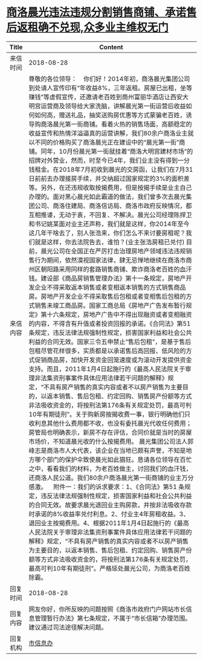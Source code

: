 # <a href="http://www.shangluo.gov.cn/zmhd/ldxxxx.jsp?urltype=leadermail.LeaderMailContentUrl&wbtreeid=1112&leadermailid=4887">商洛晨光违法违规分割销售商铺、承诺售后返租确不兑现,众多业主维权无门</a>
| Title |                                                                                                                                                                                                                                                                                                                                                                                                                                                                                                                                                                                                                                                                                                                                                                                    Content                                                                                                                                                                                                                                                                                                                                                                                                                                                                                                                                                                                                                                                                                                                                                                                    |
|:-----:|-------------------------------------------------------------------------------------------------------------------------------------------------------------------------------------------------------------------------------------------------------------------------------------------------------------------------------------------------------------------------------------------------------------------------------------------------------------------------------------------------------------------------------------------------------------------------------------------------------------------------------------------------------------------------------------------------------------------------------------------------------------------------------------------------------------------------------------------------------------------------------------------------------------------------------------------------------------------------------------------------------------------------------------------------------------------------------------------------------------------------------------------------------------------------------------------------------------------------------------------------------------------------------------------------------------------------------------------------------------------------------------------------------------------------------------------------------------------------------------------------------------------------------------------------------------------------------|
| 来信时间  | 2018-08-28                                                                                                                                                                                                                                                                                                                                                                                                                                                                                                                                                                                                                                                                                                                                                                                                                                                                                                                                                                                                                                                                                                                                                                                                                                                                                                                                                                                                                                                                                                                                                                    |
| 来信内容  | 尊敬的各位领导：    你们好！2014年初，商洛晨光集团公司到处请人宣传印有“年收益8%，三年返租。房屋已出租，坐等赚钱”等虚假宣传，还邀请老百姓到商州富丽华酒店让西安大明宫运营商及领导给大家洗脑，讲解晨光第一街运营后收益如何如何高，赠送礼品，抽奖送购房优惠等方式蒙骗老百姓，诱导购商洛晨光第一街商铺。看着火热的销售场面，高额稳定的收益宣传和热情洋溢逼真的运营讲解，我们80余户商洛业主就以不同的价格购买了商洛晨光正在建设中的“晨光第一街”商铺。同年，10月份晨光第一街就挂着“商洛大明宫建材市场”的招牌对外营业，然而，时至今已4年，我们业主没有得到一分钱租金。在2018年7月初收到晨光的交房函，让我们在7月31日前前去办理接房手续，并交纳超过国家规定的3%的面积差等。另外，在还违规收取按揭费用，但是按揭手续是业主自己办理的。面对黑心晨光如此霸道的做法，我们曾多次去晨光集团公司、商洛住建局、商洛信访局、商洛市政府反映情况，都互相推诿，无动于衷，不回复、不解决。晨光公司经理陈捍卫和书记姚某面对业主还声称，我们就是这样，你2014年至今这几年干啥去了，别人张浩来，你们怎么不来讨要房租呢？我们就是这样，你去法院告去，谁怕？(业主张浩房租已兑付) 目前，晨光公司在全国正在严厉打击治理房地产领域违法违规销售行为期间，依然漠视国家法律，肆无忌惮地继续在商洛市商州区朝阳路采用同样的套路销售商铺、欺诈商洛老百姓的血汗钱。建设部《商品房销售管理办法》第十一条规定，房地产开发企业不得采取返本销售或者变相返本销售的方式销售商品房。房地产开发企业不得采取售后包租或者变相售后包租的方式销售未竣工商品房。国家工商总局《房地产广告发布暂行规定》第十六条规定，房地产广告中不得出现融资或者变相融资的内容，不得含有升值或者投资回报的承诺。《合同法》第51 条规定，违反法律法规强制性规定，损害国家利益和社会公共利益的合同无效。国家三令五申禁止“售后包租”，是基于售后包租尽管花样很多，实质都是以承诺售后高回报、低风险的方式促销商品房，加快开发资金回笼速度或为滚动开发提供资金支持。而且，2011年1月4日起施行的《最高人民法院关于审理非法集资刑事案件具体应用法律若干问题的解释》规定，“不具有房产销售的真实内容或者不以房产销售为主要目的，以返本销售、售后包租、约定回购、销售房产份额等方式非法吸收资金的，将按刑法第176条有关规定处罚，最高可判10年有期徒刑”。关于购新房按揭收费一事，银行明确他们只收利息其他什么费用都不收，也没有委托晨光代收任何费用；房管局也明确表示，新房不存在评估，合同价就是当时的房屋市场价，不知道晨光收的什么按揭费用。 晨光集团公司法人郭峰志是商洛市人大代表，该企业在当地已颇有声誉，不知是地方哪个部门的保护伞致使晨光如此猖狂。恳请各位领导在百忙之中，看看我们的材料，为老百姓做主，讨回我们的血汗钱，还商洛人民公道。我们80余户商洛晨光第一街商铺的业主万分感激。    附件一：我们的诉求要求：1、《合同法》第51 条规定，违反法律法规强制性规定，损害国家利益和社会公共利益的合同无效。故要求晨光退回业主购房款，并按非法吸收存款时承诺的8%收益率兑付利息。2、付业主4年房租收益。3、退回业主按揭费用。4、根据2011年1月4日起施行的《最高人民法院关于审理非法集资刑事案件具体应用法律若干问题的解释》规定，“不具有房产销售的真实内容或者不以房产销售为主要目的，以返本销售、售后包租、约定回购、销售房产份额等方式非法吸收资金的，将按刑法第176条有关规定处罚，最高可判10年有期徒刑”。严格惩处晨光公司，为商洛老百姓除霸。 |
| 回复时间  | 2018-08-28                                                                                                                                                                                                                                                                                                                                                                                                                                                                                                                                                                                                                                                                                                                                                                                                                                                                                                                                                                                                                                                                                                                                                                                                                                                                                                                                                                                                                                                                                                                                                                    |
| 回复内容  | 网友你好，你所反映的问题按照《商洛市政府门户网站市长信息管理暂行办法》第七条规定，不属于“市长信箱”办理范围。建议通过司法途径解决问题。                                                                                                                                                                                                                                                                                                                                                                                                                                                                                                                                                                                                                                                                                                                                                                                                                                                                                                                                                                                                                                                                                                                                                                                                                                                                                                                                                                                                                                                                                                          |
| 回复机构  | <a href="../../categories/agencies/市信息办.md">市信息办</a>                                                                                                                                                                                                                                                                                                                                                                                                                                                                                                                                                                                                                                                                                                                                                                                                                                                                                                                                                                                                                                                                                                                                                                                                                                                                                                                                                                                                                                                                                                                            |